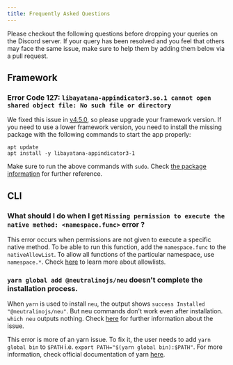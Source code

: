 ```yaml
---
title: Frequently Asked Questions
---
```


Please checkout the following questions before dropping your queries on the Discord server. If your query has been resolved and you feel that others may face the same issue, make sure to help them by adding them below via a pull request.

## Framework

### Error Code 127: `libayatana-appindicator3.so.1 cannot open shared object file: No such file or directory`

We fixed this issue in [v4.5.0](https://github.com/neutralinojs/neutralinojs/releases/tag/v4.5.0), so please upgrade your framework version.
If you need to use a lower framework version, you need to install the missing package with the following commands to start the app properly:

```
apt update
apt install -y libayatana-appindicator3-1
```

Make sure to run the above commands with `sudo`. Check [the package information](https://ubuntu.pkgs.org/18.04/ubuntu-universe-amd64/libayatana-appindicator3-1_0.5.3-3_amd64.deb.html) for further reference.

## CLI

### What should I do when I get `Missing permission to execute the native method: <namespace.func>` error ?

This error occurs when permissions are not given to execute a specific native method. To be able to run this function, add the `namespace.func` to the `nativeAllowList`. To allow all functions of the particular namespace, use `namespace.*`. Check [here](https://neutralino.js.org/docs/configuration/neutralino.config.json/#nativeallowlist-string) to learn more about allowlists.

### `yarn global add @neutralinojs/neu` doesn't complete the installation process.

When `yarn` is used to install `neu`, the output shows `success Installed "@neutralinojs/neu"`. But neu commands don't work even after installation. `which neu` outputs nothing. Check [here](https://github.com/neutralinojs/neutralinojs-cli/issues/64) for further information about the issue.

This error is more of an yarn issue. To fix it, the user needs to add `yarn global bin` to `$PATH` i.e. `export PATH="$(yarn global bin):$PATH"`. For more information, check official documentation of yarn [here](https://classic.yarnpkg.com/en/docs/cli/global).